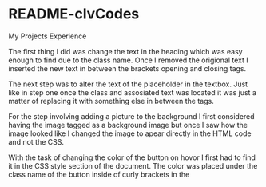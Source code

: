 # README-clvCodes
My Projects Experience

The first thing I did was change the text in the heading which was easy enough to find due to the class name. Once I removed the origional text I inserted the new text in between the brackets opening and closing tags.

The next step was to alter the text of the placeholder in the textbox. Just like in step one once the class and assosiated text was located it was just a matter of replacing it with something else in between the tags.

For the step involving adding a picture to the background I first considered having the image tagged as a background image but once I saw how the image looked like I changed the image to apear directly in the HTML code and not the CSS.

With the task of changing the color of the button on hovor I first had to find it in the CSS style section of the document. The color was placed under the class name of the button inside of curly brackets in the <style> section inside the <head> section. To change the color all that was need to do was remove the text from between the colon and the semi-colon and replace it with another color name.

Changing the font style in the body involved looking for the body class in the CSS, and then adding the code "font-family:sanse-serif;"

Steps six and seven both involved making a link that when clicked would take you to another page. The <a href =""> tag is used in this instance. You can copy and paste the link of the site you wish to go to within the perenthasis. 

When asked to change the border radius all that was needed was to go to the CSS style section and find the class of the button. Since it already had a border set for it all that was needed was to add the border-radius property and set it to in this case 20px.  

The Alert box was a bit tricky. I had to really look hard at the code to know were to insert the alert box. After finding some helpfull tips online on proper javascript coding I was succesfull in adding the alert box message to my page.
